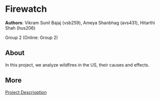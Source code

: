 # Firewatch
**Authors**: Vikram Sunil Bajaj (vsb259), Ameya Shanbhag (avs431), Hitarthi Shah (hus206)

Group 2 (Online: Group 2)

## About
In this project, we analyze wildfires in the US, their causes and effects.

## More
[Project Descrioption](project.pdf)
